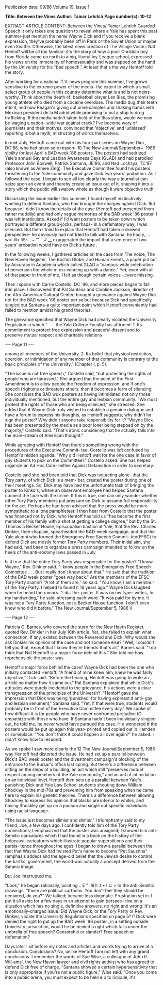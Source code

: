 Publication date: 09/86
Volume 19, Issue 1

**Title: Between the Vines**
**Author: Tamar Lehrlch**
**Page number(s): 10-12**

EXTRACT ARTICLE CONTENT:
Between the Vines/ Tamar Lehrlch 
Guarded Speech 
It only takes one question to reveal 
where a Yale has spent this past 
summer-just mention the name 
Wayne Dick and if you receive a blank 
expression, they've probably been off 
in Paris or the Soviet Union or maybe 
even Seattle. Otherwise, the latest 
news creation of The Village Voice~ Nat 
Hentoff will be all too familiar- it's the 
story of how a poor Christian boy from 
Florida came up north to a big, liberal 
Ivy-League school, expressed his views 
on the immorality of homosexuality 
and was slapped on the hand by the 
University for his "bad speech." At 
least that's the way Hentoff told the 
story. 

After working for a national T.V. 
news program this summer, I've grown 
sensitive to the extreme power of the 
media- the extent to which a small, 
select group of people in this country 
determine what is and is not news-
worthy. Think about the death of' 
basketball player 
Len 
Bias, 
the 
promising young athlete who died 
from a cocaine overdose. The media 
dug their teeth into it, and now 
Reagan's giving out urine samples and 
shaking hands with Mexican president 
de Ia M adrid while promising to put a 
stop to drug trafficking. If the media 
hadn't taken hold of the Bias story, 
would we now be waging a nation-
wide war against crack? I've become 
wary of journalists and their motives, 
convinced that 'objective' and 
'unbiased' reporting is but a myth, 
mistrusting of words themselves. 

In mid-July, Hentoff came out with 
his four-part series on Wayne Dick, 
DC'88, who had taken sole respon-
10 The New Journal/September~. 1986 
sibility for last April's BAD week '86 
posters. The posters had satirized 
Yale's annual 
Gay and Lesbian 
Awareness Days (GLAD) and had 
parodied Professor John Boswell, 
Patrick Santana, JE'86, and Ned 
Lochaya, TC'87 (also known as Aimee 
Zing). The Executive Committee 
found his posters threatening to the 
Yale community and gave Dick two 
years' probation. As I followed the 
case, I began to see all too clearly the 
way a journalist can seize upon an 
event and thereby create an issue out 
of it, shaping it into a story which the 
public will swallow whole as though it 
were objective truth. 

Discussing the issue earlier this 
summer, I found myself instinctively 
wanting to defend Santana, who had 
brought the charges against Dick. But 
because I didn't know the details of the 
case (Hentoff pad presented them 
rather muddily) and had only vague 
memories of the BAD week '86 poster, I 
was left inarticulate. Asked if I'd want 
posters to be taken down which 
portrayed a different group-jocks, 
perhaps- in a defamatory way, I was 
silenced. But then I tried to explain 
that Hentoff had taken a skewed 
perspective- he obviously had not 
tried to talk with Santana; he had 
y, ... w<l 
Ill< liS~ 
. 
~ "' 
' 
.# __ 
exaggerated the impact that a sentence 
of two years' probation would have on 
Dick's future . 

In the following weeks, I gathered 
articles on the case from The Voice, The 
New Haven Register, The Boston Globe, 
and Human Events, a paper put out by 
Accuracy in Academia which called 
GLAD a "campus-wide celebration of 
perversion 
the whole 
m ess 
winding up with a dance." Yet, even 
with all of that paper in front of me, I 
felt as though certain voices -.:were 
missing. 

Then I spoke with Carrie Costello, 
DC '86, and more pieces began to fall 
into place. I discovered that Pat 
Santana and Caroline Jackson, 
director of the Afro-American Cultural 
Center, brought a grievance against 
Wayne Dick not for the BAD week '86 
poster per se but because Dick had 
specifically singled out Santana-a 
quite important point which Hentoff 
conveniently had failed to mention 
amidst his grand 
theories. 

The 
grievance specified that Wayne Dick 
had clearly violated the University 
Regulation in which " . . . the Yale 
College Faculty has affirmed: 1. Its 
commitment to protect free expression 
and peaceful dissent and to preserve 
mutual respect and charitable relations 


--- Page 11 ---

among all members of the University. 
2. Its belief that physical restriction, 
coercion, 
or intimidation of any 
member of that community is contrary 
to the 
basic principles of the 
University," (Chapter I, p. 5). 

"The issue is not free speech," 
Costello said, "but protecting the rights 
of people who are harassed." She 
argued that the point of the First 
Amendment is to allow people the 
freedom of expression, and if one's 
speech frightens or threatens others, 
then it becomes a form of silencing. 
She considers the BAD wuk posters as 
having intimidated not only those 
individually mentioned, but the entire 
gay and lesbian community. "We must 
protect the rights of those who are 
being silenced," she stressed. She 
added that if Wayne Dick truly wished 
to establish a genuine dialogue and 
have a forum to express his thoughts, 
as Hentoff suggests, why didn't he sign 
the poster? Why didn't anyone take 
responsibility for it? "Wayne Dick has 
been presented by the media as a poor 
loner being stepped on 
by the 
majority," Costello said. "That's ironic 
considering that he actually falls into 
the main-stream of American 
thought." 

While agreeing with Hentoff that 
there's something wrong with the 
procedures of the Executive Commit-
tee, Costello was left confused by 
Hentofl's hidden agenda. "Why did 
Hentoff wait for the one case in favor 
of gay students to pick on the 
Committee?" Costello asked. She has 
helped organize an Ad Hoc Com-
mittee Against Defamation in order to 
secretary. 

Costello said she had been told that 
Dick was not acting alone- that the 
Tory party, of which Dick is a mem-
ber, created the poster during one of 
their meetings. So, Dick may have had 
the unfortunate task of bringing the 
poster to Kinko's, where an observant 
employee had helped Santana connect 
the face with the crime. If this is true, 
one can only wonder whether other 
Tory Party members put pressure on 
Dick to assume full responsibility for 
the act. Perhaps he had been advised 
that 
the press 
would 
be more 
sympathetic to a lone pamphleteer. I 
then hear from Costello that the poster 
was financed not by Dick, who Hentoff 
has told us "has become the first 
member of his family with a shot at 
getting a college degree," but by the St. 
Thomas a 
Becket 
House, 
Episcopalian bastion at Yale; that the 
Rev. Charles Dinkier, their chaplain, 
spearheaded the BAD-week campaign; 
and that the Yale alumni who formed 
the Emergency Free Speech Commit-
tee(EFSC) to defend Dick are mostly 
former Tory Party members. Their 
initial aim, she had said, had been to 
organize a press campaign intended to 
follow on the heels of the anti-sodomy 
laws passed in July. 

Is it true that the entire Tory Party 
was responsible for the poster? "I know 
Wayne," Rev. Dinkier said. "I know 
people in the Emergency Free Speech 
Committee . . . But I really don't 
know about that." He said that the 
tradition of the BAD week poster "goes 
way back." Are the members of the 
EFSC Tory Party alumni? "A lot of 
them are," he said. "You know, I am a 
membe.r of the Tory Party. I helped to 
found It 16 years ago." Wayne Dick 
laughed when he heard the rumors. "I 
di~ the. poster. It was on my type-
wnte~, In my handwriting," he said, 
stressmg each word. "It was paid for by 
me. It was not a Tory Party function, 
not a Becket House function. I don't 
even know who did it before." 
The New Journal/September 5, 1986 II 


--- Page 12 ---

Patricia C. Barnes, who covered the 
story for the New Havtn Register, quoted 
Rev. Dinkier in her July 10th article. 
Yet, 
she 
failed 
to 
explain 
what 
connection, if any, existed between the 
Reverend and Dick. Why would she 
ask Dinkier his opinion of the case and 
not someone else? "Well, I couldn't tell 
you that, except that I know they're 
friends-that's all," Barnes said. "I do 
think that Nat H entoff is a majo r force 
behind 
this." She 
told 
me how 
reprehensible the poster was. 

Hentoff a major force behind the 
case? Wayne Dick had been the one 
who initially contacted Hentoff. "A 
friend of mine knew him, knew he was 
fairly objective," Dick said. "Before the 
hearing, Hentoff was going to write an 
article no matter how it came out." Pat 
Santana explained that while Dick's 
attitudes were purely incidental to the 
grievance, his actions were a clear 
transgression of the principles of the 
UniversitY. "Hentoff gave the 
impression 
that Dick was 
being 
'punished' for having expresst:d anti-
gay and lesbian senument," Santana 
said. "Yet, if that were true, students 
would probably be in front of the 
Executive Committee every day." We 
spoke of how difficult it is for people 
who have never confronted prejudice 
tO empathize with those who have. If 
Santana hadn't been 
individually 
singled out, he told me, he never 
would have pursued the case. H e 
wondered tf the posters would be put 
up again this year- printed and copied 
out in Hamden or someplace. "You 
don't think it could happen all over 
again?" he asked. I didn't know how to 
respond. 

As we spoke I saw more clearly the 
12 The New JoumaliSeptember 5, 1986 
way Hentoff had distorted the issue. 
He had set up a parallel between Dick's 
BAD week poster and the divestment 
campaign's blocking of the entrance to 
the Bursar's office last spring. But 
there's a difference between sitting on 
the steps of a building, an act which 
still "preserves mutual respect among 
members of the Yale community," and 
an act of intimidation on an individual 
level. Hentoff then sets up a parallel 
between Yale's punishing Dick and 
Yale Law School students shouting 
down William Shockley in the mid-70s 
and preventing him from speaking 
when he came here to explain his 
genetic theories. There's a difference 
between allowing Shockley to express 
his opinion that blacks are inferior to 
whites, and having Shockley get up on 
a podium and single out specific 
individuals using racist language. 

"The issue just becomes slimier and 
slimier," I triumphantly said to my 
friend, Joe, 
a 
few 
days ago. 
I 
confidently told him of the Tory Party 
connections; I emphasized that the 
poster was unsigned; I showed him 
anti-Semitic caricatures which I had 
found in a book on the history of the 
holocaust-caricatures which illustrate 
popular superstitions and their persis-
tence throughout the ages. I began to 
draw a parallel between the fact that 
Wayne Dick had twisted Pat's name to 
become "Pet Sauznna" (emphasis added) 
and the age-old belief that the Jewish 
desire to control the bartks, 
government, the world was actually a 
concept derived from the Satanic 
image. 

But Joe interrupted me. 

"Look," he began rationally, pointing 
.. 
E " 
.!il 
!t 
.t • I 
c: > 
to the anti-Semitic drawings, "those are 
political cartoons. You don't feel they 
should be censored, do you?" We 
talked; 
became 
less dogmatic. 
Frustration set in. I put it all aside for a 
few days in an attempt to gain perspec-
tive on a situation which has no single, 
definitive answers, 
no right and 
wrong. It's an emotionally-charged 
issue: Did Wayne Dick, or the Tory 
Party or Rev. Dinkier, violate the 
University Regulations specified on 
page 5? If Dick were denied the right 
to put up the BAD week '86 poster _in a 
setting outside University jurisdiction, 
would he be denied a right which falls 
under the umbrella of free speech? 
Censorship or slander? Free speech or 
defamation? 

Days later I sit before my notes and 
articles and words trying to arrive at a 
conclusion. Conclusions? No, unlike 
Hentoff I am not left with any grand 
conclusions. I remember the words of 
Sue Wise, a colleague of John R. 
Williams', the New Haven lawyer and 
civil rights activist who has agreed to 
defend Dick free of charge. "Santana 
showed a certain hypersensitivity that 
is only appropriate if you're not a 
public figure," Wise said. "Once you 
come into a public arena, you must 
expect to be held e p to ridicule; it's